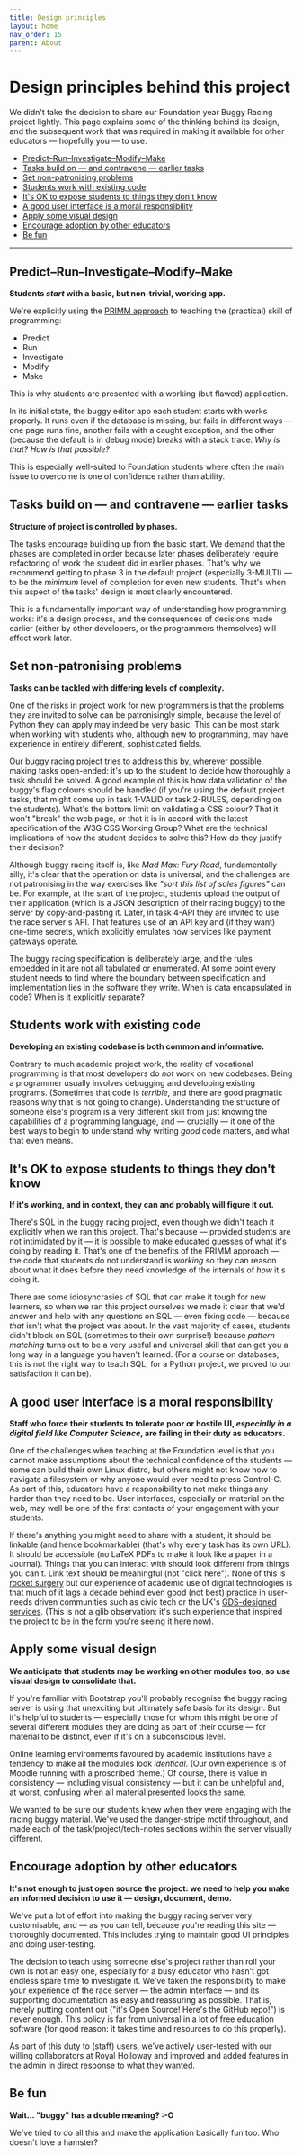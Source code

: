```yaml
---
title: Design principles
layout: home
nav_order: 15
parent: About
---
```



# Design principles behind this project

We didn't take the decision to share our Foundation year Buggy Racing project
lightly. This page explains some of the thinking behind its design, and the
subsequent work that was required in making it available for other educators
— hopefully you — to use.

* [Predict–Run–Investigate–Modify–Make](#predict–run–investigate–modify–make)
* [Tasks build on — and contravene — earlier tasks](#tasks-build-on--and-contravene--earlier-tasks)
* [Set non-patronising problems](#set-non-patronising-problems)
* [Students work with existing code](#students-work-with-existing-code)
* [It's OK to expose students to things they don't know](#its-ok-to-expose-students-to-things-they-dont-know)
* [A good user interface is a moral responsibility](#a-good-user-interface-is-a-moral-responsibility)
* [Apply some visual design](#apply-some-visual-design)
* [Encourage adoption by other educators](#encourage-adoption-by-other-educators)
* [Be fun](#be-fun)

---

## Predict–Run–Investigate–Modify–Make

**Students _start_ with a basic, but non-trivial, working app.**

We're explicitly using the [PRIMM approach](https://primmportal.com)
to teaching the (practical) skill of programming:

* Predict
* Run
* Investigate
* Modify
* Make

This is why students are presented with a working (but flawed) application.

In its initial state, the buggy editor app each student starts with works
properly. It runs even if the database is missing, but fails in different ways
— one page runs fine, another fails with a caught exception, and the other
(because the default is in debug mode) breaks with a stack trace. _Why is that?
How is that possible?_

This is especially well-suited to Foundation students where often the main
issue to overcome is one of confidence rather than ability.

## Tasks build on — and contravene — earlier tasks

**Structure of project is controlled by phases.**

The tasks encourage building up from the basic start. We demand that the phases
are completed in order because later phases deliberately require refactoring of
work the student did in earlier phases. That's why we recommend getting to
phase 3 in the default project (especially 3-MULTI) — to be the _minimum_ level
of completion for even new students. That's when this aspect of the tasks'
design is most clearly encountered.

This is a fundamentally important way of understanding how programming works:
it's a design process, and the consequences of decisions made earlier (either
by other developers, or the programmers themselves) will affect work later.

## Set non-patronising problems

**Tasks can be tackled with differing levels of complexity.**

One of the risks in project work for new programmers is that the problems they
are invited to solve can be patronisingly simple, because the level of Python
they can apply may indeed be very basic. This can be most stark when working
with students who, although new to programming, may have experience in entirely
different, sophisticated fields.

Our buggy racing project tries to address this by, wherever possible, making
tasks open-ended: it's up to the student to decide how thoroughly a task should
be solved. A good example of this is how data validation of the buggy's flag
colours should be handled (if you're using the default project tasks, that
might come up in task 1-VALID or task 2-RULES, depending on the students).
What's the bottom limit on validating a CSS colour? That it won't "break" the
web page, or that it is in accord with the latest specification of the W3G CSS
Working Group? What are the technical implications of how the student decides
to solve this? How do they justify their decision?

Although buggy racing itself is, like _Mad Max: Fury Road_, fundamentally silly,
it's clear that the operation on data is universal, and the challenges are not
patronising in the way exercises like _"sort this list of sales figures"_ can
be. For example, at the start of the project, students upload the output of
their application (which is a JSON description of their racing buggy) to the
server by copy-and-pasting it. Later, in task 4-API they are invited to use the
race server's API. That features use of an API key and (if they want) one-time
secrets, which explicitly emulates how services like payment gateways operate.

The buggy racing specification is deliberately large, and the rules embedded in
it are not all tabulated or enumerated. At some point every student needs to
find where the boundary between specification and implementation lies in the
software they write. When is data encapsulated in code? When is it explicitly
separate?


## Students work with existing code

**Developing an existing codebase is both common and informative.**

Contrary to much academic project work, the reality of vocational programming
is that most developers do _not_ work on new codebases. Being a programmer
usually involves debugging and developing existing programs. (Sometimes that
code is _terrible_, and there are good pragmatic reasons why that is not going
to change). Understanding the structure of someone else's program is a very
different skill from just knowing the capabilities of a programming language,
and — crucially — it one of the best ways to begin to understand why writing
_good_ code matters, and what that even means.


## It's OK to expose students to things they don't know

**If it's working, and in context, they can and probably will figure it out.**

There's SQL in the buggy racing project, even though we didn't teach it
explicitly when we ran this project. That's because — provided students are
not intimidated by it — it _is_ possible to make educated guesses of what it's
doing by reading it. That's one of the benefits of the PRIMM approach — the code
that students do not understand is _working_ so they can reason about what it
does before they need knowledge of the internals of _how_ it's doing it.

There are some idiosyncrasies of SQL that can make it tough for new learners,
so when we ran this project ourselves we made it clear that we'd answer and
help with any questions on SQL — even fixing code — because _that_ isn't what
the project was about. In the vast majority of cases, students didn't block
on SQL (sometimes to their own surprise!) because _pattern matching_ turns out
to be a very useful and universal skill that can get you a long way in a
language you haven't learned. (For a course on databases, this is not the
right way to teach SQL; for a Python project, we proved to our satisfaction it
can be).

## A good user interface is a moral responsibility 

**Staff who force their students to tolerate poor or hostile UI, _especially in a
digital field like Computer Science_, are failing in their duty as educators.**

One of the challenges when teaching at the Foundation level is that you cannot
make assumptions about the technical confidence of the students — some can
build their own Linux distro, but others might not know how to navigate a
filesystem or why anyone would ever need to press Control-C. As part of this,
educators have a responsibility to not make things any harder than they need to
be. User interfaces, especially on material on the web, may well be one of the
first contacts of your engagement with your students.

If there's anything you might need to share with a student, it should be
linkable (and hence bookmarkable) (that's why every task has its own URL). It
should be accessible (no LaTeX PDFs to make it look like a paper in a Journal).
Things that you can interact with should look different from things you can't.
Link text should be meaningful (not "click here"). None of this is [rocket
surgery](https://sensible.com/rocket-surgery-made-easy/) but our experience of
academic use of digital technologies is that much of it lags a decade behind
even good (not best) practice in user-needs driven communities such as civic tech
or the UK's
[GDS-designed services](https://www.gov.uk/guidance/government-design-principles).
(This is not a glib observation: it's such experience that inspired the project
to be in the form you're seeing it here now).


## Apply some visual design

**We anticipate that students may be working on other modules too, so use visual
design to consolidate that.**

If you're familiar with Bootstrap you'll probably recognise the buggy racing
server is using that unexciting but ultimately safe basis for its design. But
it's helpful to students — especially those for whom this might be one of
several different modules they are doing as part of their course — for material
to be distinct, even if it's on a subconscious level.

Online learning environments favoured by academic institutions have a tendency
to make all the modules look _identical_. (Our own experience is of Moodle
running with a proscribed theme.) Of course, there is value in consistency —
including visual consistency — but it can be unhelpful and, at worst, confusing
when all material presented looks the same.

We wanted to be sure our students knew when they were engaging with the racing
buggy material. We've used the danger-stripe motif throughout, and made each of
the task/project/tech-notes sections within the server visually different.


## Encourage adoption by other educators

**It's not enough to just open source the project: we need to help you make an
informed decision to use it — design, document, demo.**

We've put a lot of effort into making the buggy racing server very
customisable, and — as you can tell, because you're reading this site —
thoroughly documented. This includes trying to maintain good UI principles
and doing user-testing.

The decision to teach using someone else's project rather than roll your own is
not an easy one, especially for a busy educator who hasn't got endless spare
time to investigate it. We've taken the responsibility to make your experience
of the race server — the admin interface — and its supporting documentation as
easy and reassuring as possible. That is, merely putting content out ("it's
Open Source! Here's the GitHub repo!") is never enough. This policy is far from
universal in a lot of free education software (for good reason: it takes
time and resources to do this properly).

As part of this duty to (staff) users, we've actively user-tested with our
willing collaborators at Royal Holloway and improved and added features in the
admin in direct response to what they wanted.

## Be fun

**Wait... "buggy" has a double meaning? :-O**

We've tried to do all this and make the application basically fun too.
Who doesn't love a hamster?
